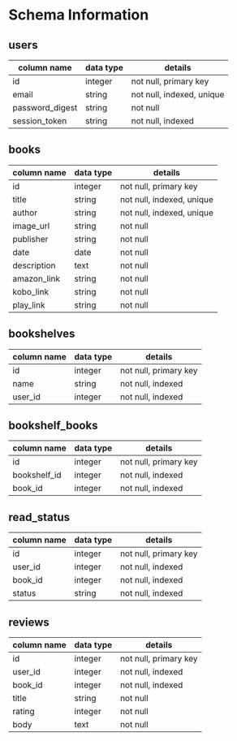 # Schema Information

## users
column name     | data type | details
----------------|-----------|-----------------------
id              | integer   | not null, primary key
email           | string    | not null, indexed, unique
password_digest | string    | not null
session_token   | string    | not null, indexed

## books
column name     | data type | details
----------------|-----------|-----------------------
id              | integer   | not null, primary key
title           | string    | not null, indexed, unique
author          | string    | not null, indexed, unique
image_url       | string    | not null
publisher       | string    | not null
date            | date      | not null
description     | text      | not null
amazon_link     | string    | not null
kobo_link       | string    | not null
play_link       | string    | not null

## bookshelves
column name     | data type | details
----------------|-----------|-----------------------
id              | integer   | not null, primary key
name            | string    | not null, indexed
user_id         | integer   | not null, indexed

## bookshelf_books
column name     | data type | details
----------------|-----------|-----------------------
id              | integer   | not null, primary key
bookshelf_id    | integer   | not null, indexed
book_id         | integer   | not null, indexed

## read_status
column name     | data type | details
----------------|-----------|-----------------------
id              | integer   | not null, primary key
user_id         | integer   | not null, indexed
book_id         | integer   | not null, indexed
status          | string    | not null, indexed

## reviews
column name     | data type | details
----------------|-----------|-----------------------
id              | integer   | not null, primary key
user_id         | integer   | not null, indexed
book_id         | integer   | not null, indexed
title           | string    | not null
rating          | integer   | not null
body            | text      | not null
